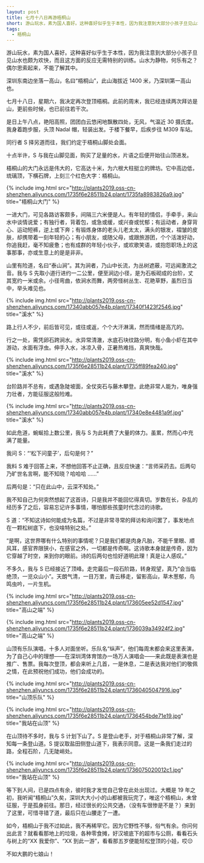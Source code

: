 ```yaml
---
layout: post
title: 七月十八日再游梧桐山
short: 游山玩水，素为国人喜好。这种喜好似乎生于本性，因为我注意到大部分小孩子旦见山水也颇为欢快，而且这方面的反应无需特别的训练。山水为静物，何乐有之？偶尔思索起来，不能了解其中
tags: 
  - 梧桐山
---
```


游山玩水，素为国人喜好。这种喜好似乎生于本性，因为我注意到大部分小孩子旦见山水也颇为欢快，而且这方面的反应无需特别的训练。山水为静物，何乐有之？偶尔思索起来，不能了解其中。

深圳东南边坐落一高山，名曰“梧桐山”，此山海拔近 1400 米，乃深圳第一高山也。

七月十八日，星期六，我决定再次登顶梧桐。此前的周末，我已经连续两次拜访是山，更前些时候，也已前往若干次。

是日上午八点，艳阳高照，团团白云悠闲地飘散四处，无风，气温近 30 摄氏度。我身着跑步服，头顶 Nadal 帽，轻装出发。于楼下餐早，后疾步往 M309 车站。

同行者 S 择另道而往，我们约定于梧桐山脚处会面。

十点半许，S 与我在山脚见面，购买了足量的水，片语之后便开始往山顶进发。

梧桐山的大门永远是伟大的，它高达十米，为六根大柱挺立的牌坊。它中高边低，琉璃顶，下横石牌，上刻三个红色大字：梧桐山。

{% include img.html src="http://plants2019.oss-cn-shenzhen.aliyuncs.com/1735f6e28511b24.plant/1735fa8983826a9.jpg" title="梧桐山大门" %}

一进大门，可见各路访客颇多，间隔三六米便是人。有年轻的情侣，手牵手，来山水中谈情说爱；有独行者，背着包，或急或缓，或兴奋或忧郁；有运动者，身穿背心、运动短裤，逆上或下奔；有锻炼身体的老头儿老太太，满头的银发，褶皱的皮肤，却携带着一刻年轻的心；有小朋友，或随父母，或跟旅游团，个个活泼好动，你追我赶，毫不知疲惫；也有成群的年轻小伙子，或欢歌笑语，或抱怨职场上的这事那事，亦或生意上的是是非非。

山里有险道，名曰“泰山涧”。其为涧者，乃山中长流，为丛树遮蔽，可远闻激流之音。我与 S 先取小道行进约一二公里，便至涧边小径，是为石板砌成的台阶，丈其宽约一米或余。小径弯曲，依涧水而舞，两旁怪树丛生、花艳草野，虽烈日当中，举头难见也。

{% include img.html src="http://plants2019.oss-cn-shenzhen.aliyuncs.com/17340abb057e4b.plant/17340f1423f2546.jpg" title="溪水" %}

路上行人不少，前后皆可见，或往或返，个个大汗淋漓，然而情绪是高亢的。

行之一处，需凭卵石跨涧水。水异常清澈，水底石块纹路分明，有小鱼小虾在其中游动，水面有浮虫。伸手入水，冰凉入骨，正暑热难挡，真爽快哉。

{% include img.html src="http://plants2019.oss-cn-shenzhen.aliyuncs.com/1735f6e28511b24.plant/1735ff89fea240.jpg" title="溪水" %}

台阶路并不总有，或遇急陡坡面，全仗突石与藤木攀登。此绝非常人能为，唯身强力壮者，方能征服这般险难。

{% include img.html src="http://plants2019.oss-cn-shenzhen.aliyuncs.com/17340abb057e4b.plant/17340e8e4481a9f.jpg" title="溪水" %}

如此危道，蜿蜒拾上数公里，我与 S 为此耗费了大量的体力。虽累，然而心中充满了能量。

我问 S：“‘松下问童子’，后句是何？”

我料 S 难于回答上来，不想他回答不止正确，且反应快速：“言师采药去。后两句乃旷世名言啊，能不知晓？哈哈哈 ......”

后两句是：“只在此山中，云深不知处。”

我不知自己为何突然想起了这首诗，只是我并不能回忆得真切。岁数在长，杂乱的经历多了之后，容易忘记许多事情，哪怕那些孩童时代念过的诗歌。

S 道：“不知这诗如何能成为名篇，不过是非常寻常的拜访和询问罢了，事发地点在一颗松树底下，也没啥特别之处。”

“是啊，这世界哪有什么特别的事情呢？只是我们都是肉身凡胎，不能千里眼、顺风耳，感官界限狭小，在感官之外，一切都是传奇啊。这诗歌本身就是传奇，因为它穿越了时空，来到你的眼前。诗的后两句也恰好道明此理！真是让人感叹。”

不多久，我与 S 已经接近了顶峰。走完最后一段石阶路，转身观望，真乃“会当临绝顶，一览众山小”。天朗气清，一目万里，青云移走，留影高山，草木葱郁，鸟鸣虫吟，一片生机。

{% include img.html src="http://plants2019.oss-cn-shenzhen.aliyuncs.com/1735f6e28511b24.plant/173605ee52d1547.jpg" title="高山之端" %}

{% include img.html src="http://plants2019.oss-cn-shenzhen.aliyuncs.com/1735f6e28511b24.plant/1736039a34924f2.jpg" title="高山之端" %}

山顶有乐队演唱，十多人对面坐听。乐队名“纵声”，他们每周末都会来这里表演，为了自己心中的理想——在深圳湾体育馆办一场万人演唱会——来此既是表演也是推广、售票。我每次登顶，都会来听上几首，一是休息，二是表达我对他们的敬佩之情，在此预祝他们成功，他们会成功的。

{% include img.html src="http://plants2019.oss-cn-shenzhen.aliyuncs.com/1735f6e28511b24.plant/17360405047916.jpg" title="山顶乐队" %}

{% include img.html src="http://plants2019.oss-cn-shenzhen.aliyuncs.com/1735f6e28511b24.plant/1736454bde71e19.jpg" title="我站在山顶" %}

在山顶待不多时，我与 S 计划下山了。S 是登山老手，对于梧桐山非常了解，深知每一条登山道。S 提议取盐田侧登山道下，我表示同意。这是一条我们走过的路，全程石阶，几无陡峭处。

{% include img.html src="http://plants2019.oss-cn-shenzhen.aliyuncs.com/1735f6e28511b24.plant/1736075020012c1.jpg" title="我站在山顶" %}

等下到人间，已是四点有余，彼时我才发觉自己曾在此处出现过。大概是 19 年之初，我听闻“梧桐山”久矣，深圳大大小小的山都被我玩完了，唯这个梧桐山，未曾征服，于是孤身前往。那日，经过很长的公共交通，（没有车很惨是不是？）来到了这里，可惜寻错了道，最后只在山腰走了一遭。

如今，梧桐山于我不过如此，我不再稀罕它。因为它野性不够，俗气有余。你问何出此言？就看看那地上的垃圾，各种零食摊，好汉坡底下的超市与公厕，看看石头与树上的“XX 我爱你”、“XX 到此一游”，看看那五岁便能轻松登顶的小娃，哎😔

不如大鹏的七娘山！
